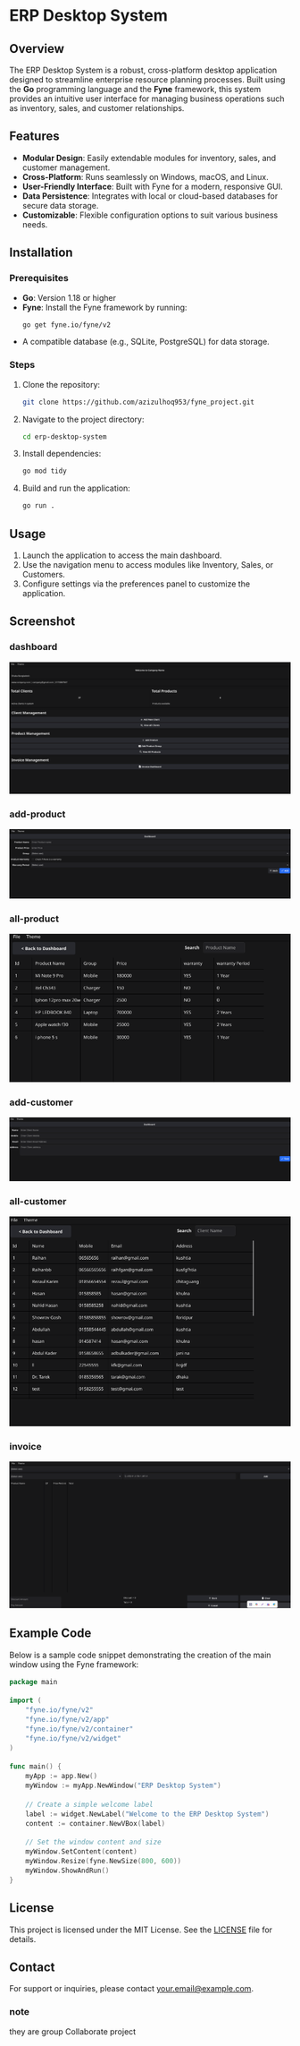 # ERP Desktop System

## Overview
The ERP Desktop System is a robust, cross-platform desktop application designed to streamline enterprise resource planning processes. Built using the **Go** programming language and the **Fyne** framework, this system provides an intuitive user interface for managing business operations such as inventory, sales, and customer relationships.

## Features
- **Modular Design**: Easily extendable modules for inventory, sales, and customer management.
- **Cross-Platform**: Runs seamlessly on Windows, macOS, and Linux.
- **User-Friendly Interface**: Built with Fyne for a modern, responsive GUI.
- **Data Persistence**: Integrates with local or cloud-based databases for secure data storage.
- **Customizable**: Flexible configuration options to suit various business needs.

## Installation
### Prerequisites
- **Go**: Version 1.18 or higher
- **Fyne**: Install the Fyne framework by running:
  ```bash
  go get fyne.io/fyne/v2
  ```
- A compatible database (e.g., SQLite, PostgreSQL) for data storage.

### Steps
1. Clone the repository:
   ```bash
   git clone https://github.com/azizulhoq953/fyne_project.git
   ```
2. Navigate to the project directory:
   ```bash
   cd erp-desktop-system
   ```
3. Install dependencies:
   ```bash
   go mod tidy
   ```
4. Build and run the application:
   ```bash
   go run .
   ```

## Usage
1. Launch the application to access the main dashboard.
2. Use the navigation menu to access modules like Inventory, Sales, or Customers.
3. Configure settings via the preferences panel to customize the application.

## Screenshot
### dashboard
![ERP Desktop System Dashboard](screenshort/dashboard.png)

### add-product
![ERP Desktop System Dashboard](screenshort/add-product.png)

### all-product
![ERP Desktop System Dashboard](screenshort/all-product.png)

### add-customer
![ERP Desktop System Dashboard](screenshort/add-customer.png)

### all-customer
![ERP Desktop System Dashboard](screenshort/client.png)

### invoice
![ERP Desktop System Dashboard](screenshort/invoice.png)



## Example Code
Below is a sample code snippet demonstrating the creation of the main window using the Fyne framework:

```go
package main

import (
	"fyne.io/fyne/v2"
	"fyne.io/fyne/v2/app"
	"fyne.io/fyne/v2/container"
	"fyne.io/fyne/v2/widget"
)

func main() {
	myApp := app.New()
	myWindow := myApp.NewWindow("ERP Desktop System")

	// Create a simple welcome label
	label := widget.NewLabel("Welcome to the ERP Desktop System")
	content := container.NewVBox(label)

	// Set the window content and size
	myWindow.SetContent(content)
	myWindow.Resize(fyne.NewSize(800, 600))
	myWindow.ShowAndRun()
}
```



## License
This project is licensed under the MIT License. See the [LICENSE](LICENSE) file for details.

## Contact
For support or inquiries, please contact [your.email@example.com](mailto:azizulhoq.ha@gmail.com).
### note
they are group Collaborate project